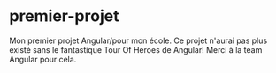 # premier-projet
Mon premier projet Angular/pour mon école.
Ce projet n'aurai pas plus existé sans le fantastique Tour Of Heroes de Angular! Merci à la team Angular pour cela.
